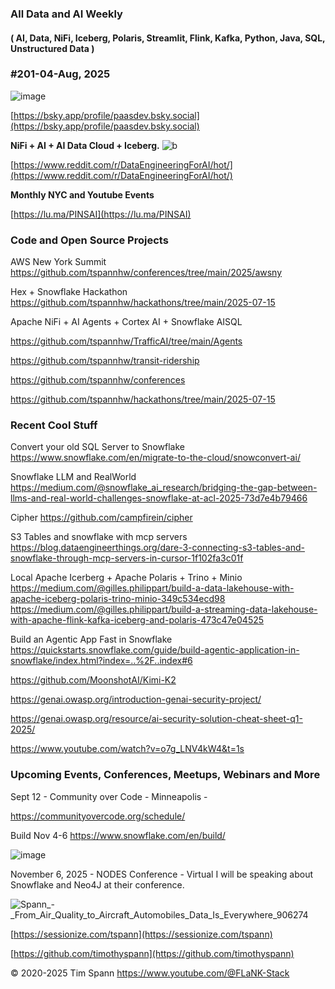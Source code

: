 ###  All Data and AI Weekly 
#### ( AI, Data, NiFi, Iceberg, Polaris, Streamlit, Flink, Kafka, Python, Java, SQL, Unstructured Data )  
### #201-04-Aug, 2025

![image](https://github.com/user-attachments/assets/91b059cf-1238-43ba-a270-c122ada21ca4)

[https://bsky.app/profile/paasdev.bsky.social](https://bsky.app/profile/paasdev.bsky.social)

**NiFi + AI + AI Data Cloud + Iceberg.**
![b](https://images.credential.net/badge/tiny/g6fomszs_1741624330730_badge.png)

[https://www.reddit.com/r/DataEngineeringForAI/hot/](https://www.reddit.com/r/DataEngineeringForAI/hot/)



**Monthly NYC and Youtube Events**

[https://lu.ma/PINSAI](https://lu.ma/PINSAI)





### Code and Open Source Projects

AWS New York Summit
https://github.com/tspannhw/conferences/tree/main/2025/awsny

Hex + Snowflake Hackathon
https://github.com/tspannhw/hackathons/tree/main/2025-07-15

Apache NiFi + AI Agents + Cortex AI + Snowflake AISQL

https://github.com/tspannhw/TrafficAI/tree/main/Agents

https://github.com/tspannhw/transit-ridership

https://github.com/tspannhw/conferences

https://github.com/tspannhw/hackathons/tree/main/2025-07-15





### Recent Cool Stuff

Convert your old SQL Server to Snowflake
https://www.snowflake.com/en/migrate-to-the-cloud/snowconvert-ai/

Snowflake LLM and RealWorld
https://medium.com/@snowflake_ai_research/bridging-the-gap-between-llms-and-real-world-challenges-snowflake-at-acl-2025-73d7e4b79466

Cipher
https://github.com/campfirein/cipher

S3 Tables and snowflake with mcp servers
https://blog.dataengineerthings.org/dare-3-connecting-s3-tables-and-snowflake-through-mcp-servers-in-cursor-1f102fa3c01f

Local Apache Icerberg + Apache Polaris + Trino + Minio
https://medium.com/@gilles.philippart/build-a-data-lakehouse-with-apache-iceberg-polaris-trino-minio-349c534ecd98
https://medium.com/@gilles.philippart/build-a-streaming-data-lakehouse-with-apache-flink-kafka-iceberg-and-polaris-473c47e04525

Build an Agentic App Fast in Snowflake
https://quickstarts.snowflake.com/guide/build-agentic-application-in-snowflake/index.html?index=..%2F..index#6



https://github.com/MoonshotAI/Kimi-K2

https://genai.owasp.org/introduction-genai-security-project/

https://genai.owasp.org/resource/ai-security-solution-cheat-sheet-q1-2025/

https://www.youtube.com/watch?v=o7g_LNV4kW4&t=1s



### Upcoming Events, Conferences, Meetups, Webinars and More

Sept 12 - Community over Code - Minneapolis - 

https://communityovercode.org/schedule/



Build Nov 4-6
https://www.snowflake.com/en/build/

![image](https://github.com/user-attachments/assets/485ae972-8a9b-43ec-8fbd-d87aecd88fd6)

November 6, 2025 - NODES Conference - Virtual
I will be speaking about Snowflake and Neo4J at their conference.

![Spann_-_From_Air_Quality_to_Aircraft_Automobiles_Data_Is_Everywhere_906274](https://github.com/user-attachments/assets/7dbcb2a0-9dac-443a-871b-5499c5fdb08e)


[https://sessionize.com/tspann](https://sessionize.com/tspann)

[https://github.com/timothyspann](https://github.com/timothyspann)




&copy; 2020-2025 Tim Spann  https://www.youtube.com/@FLaNK-Stack
